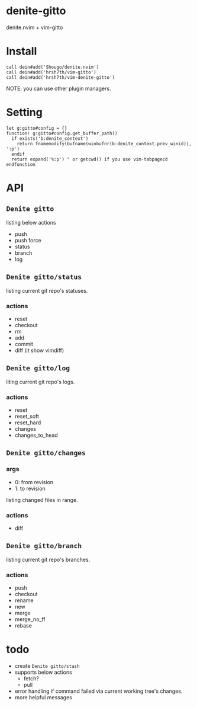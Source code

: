 # denite-gitto
denite.nvim + vim-gitto

# Install
```
call dein#add('Shougo/denite.nvim')
call dein#add('hrsh7th/vim-gitto')
call dein#add('hrsh7th/vim-denite-gitto')
```

NOTE: you can use other plugin managers.

# Setting
```
let g:gitto#config = {}
function! g:gitto#config.get_buffer_path()
  if exists('b:denite_context')
    return fnamemodify(bufname(winbufnr(b:denite_context.prev_winid)), ':p')
  endif
  return expand('%:p') " or getcwd() if you use vim-tabpagecd
endfunction
```

# API
## `Denite gitto`
listing below actions

- push
- push force
- status
- branch
- log

## `Denite gitto/status`

listing current git repo's statuses.

### actions
- reset
- checkout
- rm
- add
- commit
- diff (it show vimdiff)


## `Denite gitto/log`

liting current git repo's logs.

### actions
- reset
- reset_soft
- reset_hard
- changes
- changes_to_head

## `Denite gitto/changes`

### args
- 0: from revision
- 1: to revision

listing changed files in range.

### actions
- diff

## `Denite gitto/branch`

listing current git repo's branches.

### actions
- push
- checkout
- rename
- new
- merge
- merge_no_ff
- rebase

# todo
- create `Denite gitto/stash`
- supports below actions
  - fetch?
  - pull
- error handling if command failed via current working tree's changes.
- more helpful messages
